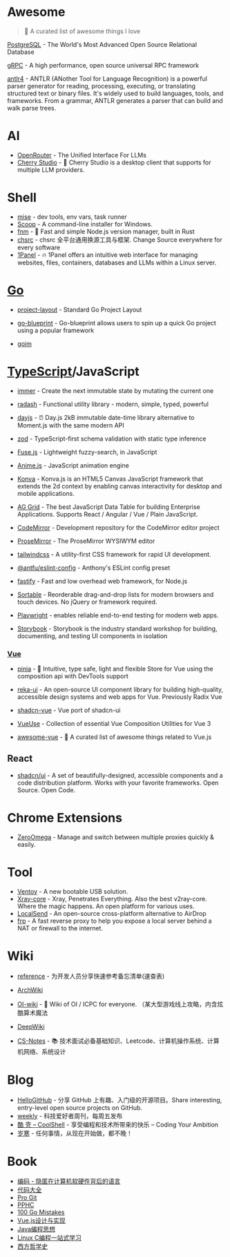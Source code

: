 # Awesome
> 📌 A curated list of awesome things I love
>

[PostgreSQL](https://www.postgresql.org/) - The World's Most Advanced Open Source Relational Database

[gRPC](https://grpc.io/)  - A high performance, open source universal RPC framework

[antlr4](https://www.antlr.org/) - ANTLR (ANother Tool for Language Recognition) is a powerful parser generator for reading, processing, executing, or translating structured text or binary files. It's widely used to build languages, tools, and frameworks. From a grammar, ANTLR generates a parser that can build and walk parse trees.

# AI

  - [OpenRouter](https://openrouter.ai/) - The Unified Interface For LLMs
  - [Cherry Studio](https://github.com/CherryHQ) - 🍒 Cherry Studio is a desktop client that supports for multiple LLM providers.

# Shell

- [mise](https://github.com/jdx/mise) - dev tools, env vars, task runner
- [Scoop](https://github.com/ScoopInstaller/Scoop) - A command-line installer for Windows.
- [fnm](https://github.com/Schniz/fnm) - 🚀 Fast and simple Node.js version manager, built in Rust
- [chsrc](https://github.com/RubyMetric/chsrc) - chsrc 全平台通用换源工具与框架. Change Source everywhere for every software
- [1Panel](https://github.com/1Panel-dev/1Panel) - 🔥 1Panel offers an intuitive web interface for managing websites, files, containers, databases and LLMs within a Linux server.

# [Go](https://github.com/golang/go)

- [project-layout](https://github.com/golang-standards/project-layout) - Standard Go Project Layout

- [go-blueprint](https://github.com/Melkeydev/go-blueprint) - Go-blueprint allows users to spin up a quick Go project using a popular framework

- [goim](https://github.com/Terry-Mao/goim)

# [TypeScript](https://github.com/microsoft/TypeScript)/JavaScript

- [immer](https://github.com/immerjs/immer) - Create the next immutable state by mutating the current one
- [radash](https://github.com/sodiray/radash) - Functional utility library - modern, simple, typed, powerful
- [dayjs](https://github.com/iamkun/dayjs) - ⏰ Day.js 2kB immutable date-time library alternative to Moment.js with the same modern API
- [zod](https://github.com/colinhacks/zod) - TypeScript-first schema validation with static type inference
- [Fuse.js](https://github.com/krisk/fuse) - Lightweight fuzzy-search, in JavaScript
- [Anime.js](https://github.com/juliangarnier/anime) - JavaScript animation engine
- [Konva](https://github.com/konvajs/konva) - Konva.js is an HTML5 Canvas JavaScript framework that extends the 2d context by enabling canvas interactivity for desktop and mobile applications.
- [AG Grid](https://github.com/ag-grid/ag-grid)  - The best JavaScript Data Table for building Enterprise Applications. Supports React / Angular / Vue / Plain JavaScript.

- [CodeMirror](https://github.com/codemirror/dev) - Development repository for the CodeMirror editor project
- [ProseMirror](https://github.com/ProseMirror/prosemirror) - The ProseMirror WYSIWYM editor
- [tailwindcss](https://github.com/tailwindlabs/tailwindcss) - A utility-first CSS framework for rapid UI development.
- [@antfu/eslint-config](https://github.com/antfu/eslint-config) - Anthony's ESLint config preset
- [fastify](https://github.com/fastify/fastify) - Fast and low overhead web framework, for Node.js
- [Sortable](https://github.com/SortableJS/Sortable) - Reorderable drag-and-drop lists for modern browsers and touch devices. No jQuery or framework required.
- [Playwright](https://playwright.dev/) - enables reliable end-to-end testing for modern web apps.
- [Storybook](https://github.com/storybookjs/storybook)  - Storybook is the industry standard workshop for building, documenting, and testing UI components in isolation

### [Vue](https://github.com/vuejs/core)

- [pinia](https://github.com/vuejs/pinia) - 🍍 Intuitive, type safe, light and flexible Store for Vue using the composition api with DevTools support
- [reka-ui](https://github.com/unovue/reka-ui) - An open-source UI component library for building high-quality, accessible design systems and web apps for Vue. Previously Radix Vue
- [shadcn-vue](https://github.com/unovue/shadcn-vue) - Vue port of shadcn-ui
- [VueUse](https://github.com/vueuse/vueuse) - Collection of essential Vue Composition Utilities for Vue 3

- [awesome-vue](https://github.com/vuejs/awesome-vue) - 🎉 A curated list of awesome things related to Vue.js

## React

- [shadcn/ui](https://github.com/shadcn-ui/ui) - A set of beautifully-designed, accessible components and a code distribution platform. Works with your favorite frameworks. Open Source. Open Code.

# Chrome Extensions

- [ZeroOmega](https://github.com/zero-peak/ZeroOmega) - Manage and switch between multiple proxies quickly & easily.

# Tool

- [Ventoy](https://github.com/ventoy/Ventoy) - A new bootable USB solution.
- [Xray-core](https://github.com/XTLS/Xray-core) - Xray, Penetrates Everything. Also the best v2ray-core. Where the magic happens. An open platform for various uses.
- [LocalSend](https://github.com/localsend/localsend) - An open-source cross-platform alternative to AirDrop
- [frp](https://github.com/fatedier/frp) - A fast reverse proxy to help you expose a local server behind a NAT or firewall to the internet.

# Wiki

- [reference](https://github.com/jaywcjlove/reference) - 为开发人员分享快速参考备忘清单(速查表)

- [ArchWiki](https://wiki.archlinux.org/title/Main_page)

- [OI-wiki](https://github.com/OI-wiki/OI-wiki) - 🌟 Wiki of OI / ICPC for everyone. （某大型游戏线上攻略，内含炫酷算术魔法

- [DeepWiki](https://deepwiki.com/)

- [CS-Notes](https://github.com/CyC2018/CS-Notes) - 📚 技术面试必备基础知识、Leetcode、计算机操作系统、计算机网络、系统设计

# Blog

  - [HelloGitHub](https://github.com/521xueweihan/HelloGitHub) - 分享 GitHub 上有趣、入门级的开源项目。Share interesting, entry-level open source projects on GitHub.
  - [weekly](https://github.com/ruanyf/weekly) - 科技爱好者周刊，每周五发布
  - [酷 壳 – CoolShell](https://coolshell.cn/) - 享受编程和技术所带来的快乐 – Coding Your Ambition
  - [岁寒](https://lvwenhan.com/) - 任何事情，从现在开始做，都不晚！

# Book

- [编码 - 隐匿在计算机软硬件背后的语言](https://book.douban.com/subject/4822685/)
- [代码大全](https://book.douban.com/subject/1477390/)
- [Pro Git](https://github.com/progit/progit2)
- [PPHC](https://github.com/johnlui/PPHC)
- [100 Go Mistakes](https://github.com/teivah/100-go-mistakes)
- [Vue.js设计与实现](https://book.douban.com/subject/35768338/)
- [Java编程思想](https://book.douban.com/subject/2130190/)
- [Linux C编程一站式学习](http://book.douban.com/subject/4141733/)
- [西方哲学史](https://book.douban.com/subject/34447865/)
